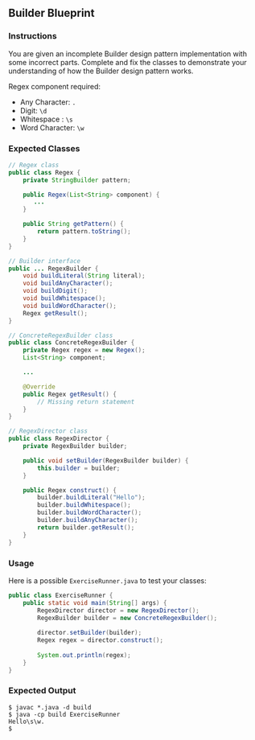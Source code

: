 ## Builder Blueprint

### Instructions

You are given an incomplete Builder design pattern implementation with some incorrect parts. Complete and fix the classes to demonstrate your understanding of how the Builder design pattern works.

Regex component required:
- Any Character: `.`
- Digit: `\d`
- Whitespace : `\s`
- Word Character: `\w`


### Expected Classes

```java
// Regex class
public class Regex {
    private StringBuilder pattern;

    public Regex(List<String> component) {
       ...
    }

    public String getPattern() {
        return pattern.toString();
    }
}

// Builder interface
public ... RegexBuilder {
    void buildLiteral(String literal);
    void buildAnyCharacter();
    void buildDigit();
    void buildWhitespace();
    void buildWordCharacter();
    Regex getResult();
}

// ConcreteRegexBuilder class
public class ConcreteRegexBuilder {
    private Regex regex = new Regex();
    List<String> component;

    ...

    @Override
    public Regex getResult() {
        // Missing return statement
    }
}

// RegexDirector class
public class RegexDirector {
    private RegexBuilder builder;

    public void setBuilder(RegexBuilder builder) {
        this.builder = builder;
    }

    public Regex construct() {
        builder.buildLiteral("Hello");
        builder.buildWhitespace();
        builder.buildWordCharacter();
        builder.buildAnyCharacter();
        return builder.getResult();
    }
}
```

### Usage

Here is a possible `ExerciseRunner.java` to test your classes:

```java
public class ExerciseRunner {
    public static void main(String[] args) {
        RegexDirector director = new RegexDirector();
        RegexBuilder builder = new ConcreteRegexBuilder();
        
        director.setBuilder(builder);
        Regex regex = director.construct();
        
        System.out.println(regex);
    }
}
```

### Expected Output

```shell
$ javac *.java -d build
$ java -cp build ExerciseRunner
Hello\s\w.
$
```